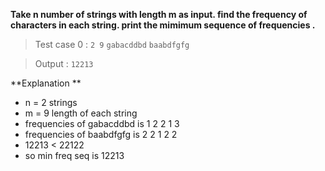 **Take n number of strings with length m as input. find the frequency of characters in each string. 
print the mimimum sequence of frequencies .**


> Test case 0 :
  `2 9`
  `gabacddbd`
  `baabdfgfg`

> Output :
`12213`


**Explanation **

- n = 2 strings
- m = 9 length of each string
- frequencies of gabacddbd is 1 2 2 1 3
- frequencies of baabdfgfg is 2 2 1 2 2
- 12213 < 22122
- so min freq seq is 12213
